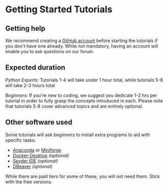 # Getting Started Tutorials

## Getting help

We recommend creating a [GitHub account](https://github.com/join) before starting the tutorials if you don't have one already. While not mandatory, having an account will enable you to ask questions on our forum.


## Expected duration

*Python Experts:* Tutorials 1-4 will take under 1 hour total, while tutorials 5-8 will take 2-3 hours total

*Beginners:* If you're new to coding, we suggest you dedicate 1-2 hrs per tutorial in order to fully grasp the concepts introduced in each. Please note that tutorials 5-8 cover advanced topics and are entirely optional.

## Other software used

Some tutorials will ask beginners to install extra programs to aid with specific tasks: 

- [Anaconda](https://www.anaconda.com/download) or [Miniforge](https://github.com/conda-forge/miniforge)
- [Docker-Desktop](https://www.docker.com/products/docker-desktop/) *(optional)*
- [Spyder IDE](https://www.spyder-ide.org/) *(optional)*
- [DBeaver](https://dbeaver.io/) *(optional)*

While there are paid tiers for some of these, you will not need them. Stick with the free versions.

